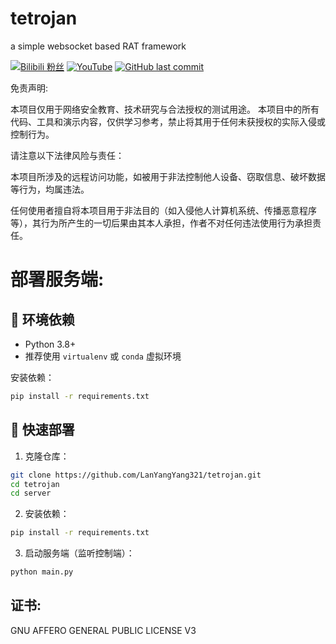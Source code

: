# tetrojan
a simple websocket based RAT framework

[![Bilibili 粉丝](https://img.shields.io/badge/dynamic/json?color=blue&label=BiliBili&labelColor=white&query=$.data.follower&url=https://api.bilibili.com/x/relation/stat?vmid=1084866085&logo=bilibili&style=flat-square)](https://space.bilibili.com/1084866085)
[![YouTube](https://img.shields.io/badge/YouTube-white?logo=youtube&logoColor=FF0000&style=flat-square)](https://www.youtube.com/@lyyontop)
[![GitHub last commit](https://img.shields.io/github/last-commit/LanYangYang321/tetrojan?color=yellow&logo=github&labelColor=black&label=Latest&style=flat-square)](https://github.com/LanYangYang321/Clash-For-Python)

免责声明:

本项目仅用于网络安全教育、技术研究与合法授权的测试用途。
本项目中的所有代码、工具和演示内容，仅供学习参考，禁止将其用于任何未获授权的实际入侵或控制行为。

请注意以下法律风险与责任：

本项目所涉及的远程访问功能，如被用于非法控制他人设备、窃取信息、破坏数据等行为，均属违法。

任何使用者擅自将本项目用于非法目的（如入侵他人计算机系统、传播恶意程序等），其行为所产生的一切后果由其本人承担，作者不对任何违法使用行为承担责任。

# 部署服务端:

## 🧱 环境依赖

- Python 3.8+
- 推荐使用 `virtualenv` 或 `conda` 虚拟环境

安装依赖：

```bash
pip install -r requirements.txt
```

## 🚀 快速部署

1. 克隆仓库：

```bash
git clone https://github.com/LanYangYang321/tetrojan.git
cd tetrojan
cd server
```

2. 安装依赖：

```bash
pip install -r requirements.txt
```

3. 启动服务端（监听控制端）：

```bash
python main.py
```

## 证书:
GNU AFFERO GENERAL PUBLIC LICENSE V3
